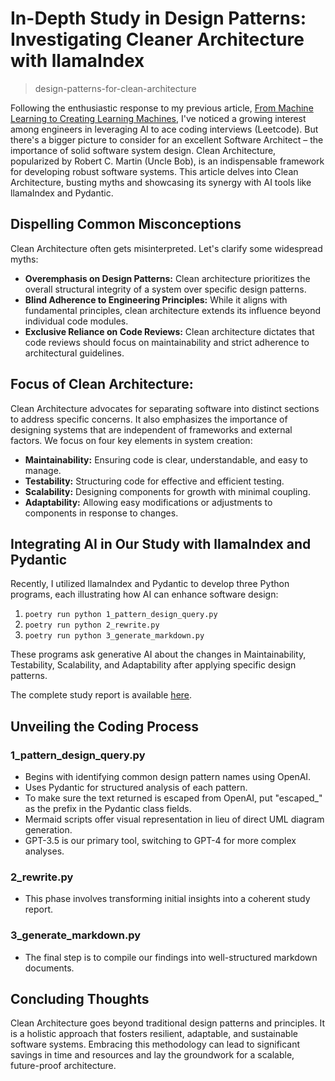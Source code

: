 # In-Depth Study in Design Patterns: Investigating Cleaner Architecture with llamaIndex
> design-patterns-for-clean-architecture

Following the enthusiastic response to my previous article, [From Machine Learning to Creating Learning Machines](https://medium.com/@kevinchwong/from-machine-learning-to-learning-machine-483eaa4b2855), I've noticed a growing interest among engineers in leveraging AI to ace coding interviews (Leetcode). But there's a bigger picture to consider for an excellent Software Architect – the importance of solid software system design. Clean Architecture, popularized by Robert C. Martin (Uncle Bob), is an indispensable framework for developing robust software systems. This article delves into Clean Architecture, busting myths and showcasing its synergy with AI tools like llamaIndex and Pydantic.

## Dispelling Common Misconceptions
Clean Architecture often gets misinterpreted. Let's clarify some widespread myths:

- **Overemphasis on Design Patterns:** Clean architecture prioritizes the overall structural integrity of a system over specific design patterns.
- **Blind Adherence to Engineering Principles:** While it aligns with fundamental principles, clean architecture extends its influence beyond individual code modules.
- **Exclusive Reliance on Code Reviews:** Clean architecture dictates that code reviews should focus on maintainability and strict adherence to architectural guidelines.

## Focus of Clean Architecture:
Clean Architecture advocates for separating software into distinct sections to address specific concerns. It also emphasizes the importance of designing systems that are independent of frameworks and external factors. We focus on four key elements in system creation:
  - **Maintainability:** Ensuring code is clear, understandable, and easy to manage.
  - **Testability:** Structuring code for effective and efficient testing.
  - **Scalability:** Designing components for growth with minimal coupling.
  - **Adaptability:** Allowing easy modifications or adjustments to components in response to changes.

## Integrating AI in Our Study with llamaIndex and Pydantic
Recently, I utilized llamaIndex and Pydantic to develop three Python programs, each illustrating how AI can enhance software design:

1. `poetry run python 1_pattern_design_query.py`
2. `poetry run python 2_rewrite.py`
3. `poetry run python 3_generate_markdown.py`

These programs ask generative AI about the changes in Maintainability, Testability, Scalability, and Adaptability after applying specific design patterns. 

The complete study report is available [here](https://github.com/kevinchwong/design-patterns-for-clean-architecture/blob/main/md/toc.md).

## Unveiling the Coding Process
### 1_pattern_design_query.py
- Begins with identifying common design pattern names using OpenAI.
- Uses Pydantic for structured analysis of each pattern.
- To make sure the text returned is escaped from OpenAI, put "escaped_" as the prefix in the Pydantic class fields. 
- Mermaid scripts offer visual representation in lieu of direct UML diagram generation.
- GPT-3.5 is our primary tool, switching to GPT-4 for more complex analyses.

### 2_rewrite.py
- This phase involves transforming initial insights into a coherent study report.

### 3_generate_markdown.py
- The final step is to compile our findings into well-structured markdown documents.

## Concluding Thoughts
Clean Architecture goes beyond traditional design patterns and principles. It is a holistic approach that fosters resilient, adaptable, and sustainable software systems. Embracing this methodology can lead to significant savings in time and resources and lay the groundwork for a scalable, future-proof architecture.
